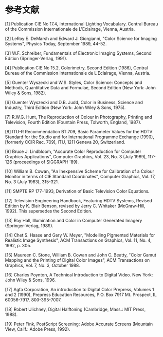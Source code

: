 # 参考文献

[1] Publication CIE No 17.4, International Lighting Vocabulary. Central
Bureau of the Commission Internationale de L'Eclairage, Vienna, Austria.

[2] LeRoy E. DeMarsh and Edward J. Giorgianni, "Color Science for Imaging
Systems", Physics Today, September 1989, 44-52.

[3] W.F. Schreiber, Fundamentals of Electronic Imaging Systems, Second
Edition (Springer-Verlag, 1991).

[4] Publication CIE No 15.2, Colorimetry, Second Edition (1986), Central
Bureau of the Commission Internationale de L'Eclairage, Vienna, Austria.

[5] Guenter Wyszecki and W.S. Styles, Color Science: Concepts and Methods,
Quantitative Data and Formulae, Second Edition (New York: John
Wiley & Sons, 1982).

[6] Guenter Wyszecki and D.B. Judd, Color in Business, Science and
Industry, Third Edition (New York: John Wiley & Sons, 1975).

[7] R.W.G. Hunt, The Reproduction of Colour in Photography, Printing and
Television, Fourth Edition (Fountain Press, Tolworth, England, 1987).

[8] ITU-R Recommendation BT.709, Basic Parameter Values for the HDTV
Standard for the Studio and for International Programme Exchange (1990),
[formerly CCIR Rec. 709], ITU, 1211 Geneva 20, Switzerland.

[9] Bruce J. Lindbloom, "Accurate Color Reproduction for Computer Graphics
Applications", Computer Graphics, Vol. 23, No. 3 (July 1989), 117-126
(proceedings of SIGGRAPH '89).

[10] William B. Cowan, "An Inexpensive Scheme for Calibration of a Colour
Monitor in terms of CIE Standard Coordinates", Computer Graphics, Vol. 17,
No. 3 (July 1983), 315-321.

[11] SMPTE RP 177-1993, Derivation of Basic Television Color Equations.

[12] Television Engineering Handbook, Featuring HDTV Systems, Revised
Edition by K. Blair Benson, revised by Jerry C. Whitaker (McGraw-Hill,
1992). This supersedes the Second Edition.

[13] Roy Hall, Illumination and Color in Computer Generated Imagery
(Springer-Verlag, 1989).

[14] Chet S. Haase and Gary W. Meyer, "Modelling Pigmented Materials for
Realistic Image Synthesis", ACM Transactions on Graphics, Vol. 11, No. 4,
1992, p. 305.

[15] Maureen C. Stone, William B. Cowan and John C. Beatty, "Color Gamut
Mapping and the Printing of Digital Color Images", ACM Transactions on
Graphics, Vol. 7, No. 3, October 1988.

[16] Charles Poynton, A Technical Introduction to Digital Video.
New York: John Wiley & Sons, 1996.

[17] Agfa Corporation, An introduction to Digital Color Prepress, Volumes 1
and 2 (1990), Prepress Education Resources, P.O. Box 7917 Mt. Prospect, IL
60056-7917. 800-395-7007.

[18] Robert Ulichney, Digital Halftoning (Cambridge, Mass.: MIT Press,
1988).

[19] Peter Fink, PostScript Screening: Adobe Accurate Screens (Mountain
View, Calif.: Adobe Press, 1992).
